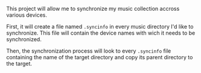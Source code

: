 This project will allow me to synchronize my music collection accross various
devices.

First, it will create a file named `.syncinfo` in every music directory I'd
like to synchronize. This file will contain the device names with wich it needs
to be synchronized.

Then, the synchronization process will look to every `.syncinfo` file
containing the name of the target directory and copy its parent directory to
the target.

